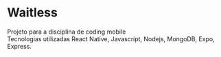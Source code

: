 # Waitless
Projeto para a disciplina de coding mobile <br>
Tecnologias utilizadas React Native, Javascript, Nodejs, MongoDB, Expo, Express.

